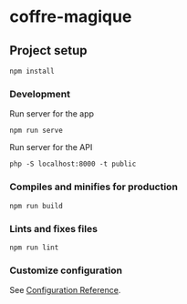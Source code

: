 # coffre-magique

## Project setup
```
npm install
```

### Development
Run server for the app
```
npm run serve
```

Run server for the API
```
php -S localhost:8000 -t public
```

### Compiles and minifies for production
```
npm run build
```

### Lints and fixes files
```
npm run lint
```

### Customize configuration
See [Configuration Reference](https://cli.vuejs.org/config/).
